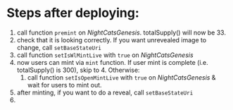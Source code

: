 # Steps after deploying:

1. call function `premint` on *NightCatsGenesis*. totalSupply() will now be 33.
2. check that it is looking correctly. If you want unrevealed image to change, call `setBaseStateUri`
3. call function `setIsWlMintLive` with `true` on *NightCatsGenesis*
4. now users can mint via `mint` function. If user mint is complete (i.e. totalSupply() is 300), skip to 4. Otherwise:
    1. call function `setIsOpenMintLive` with `true` on *NightCatsGenesis* & wait for users to mint out.
5. after minting, if you want to do a reveal, call `setBaseStateUri`
6. 